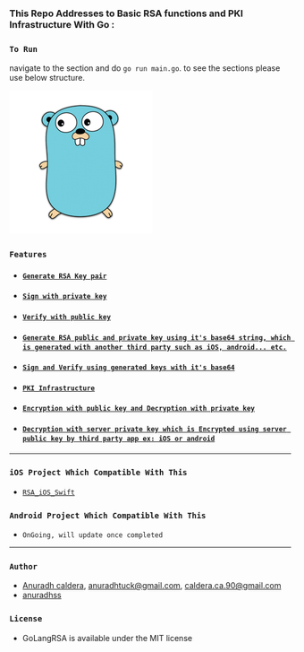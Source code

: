 ### This Repo Addresses to Basic RSA functions and PKI Infrastructure With Go :

### `To Run`
navigate to the section and do `go run main.go`. to see the sections please use below structure.

![Go RSA](./gopher.png)

### `Features`

- #### [`Generate RSA Key pair`](https://github.com/anuradhss/GoLangRSA/blob/master/RSA/main.go)
- #### [`Sign with private key`](https://github.com/anuradhss/GoLangRSA/blob/master/RSA/main.go)
- #### [`Verify with public key`](https://github.com/anuradhss/GoLangRSA/blob/master/RSA/main.go)
- #### [`Generate RSA public and private key using it's base64 string, which is generated with another third party such as iOS, android... etc.`](https://github.com/anuradhss/GoLangRSA/blob/master/RSABase64/main.go)
- #### [`Sign and Verify using generated keys with it's base64`](https://github.com/anuradhss/GoLangRSA/blob/master/RSABase64/main.go)
- #### [`PKI Infrastructure`](https://github.com/anuradhss/GoLangRSA/blob/master/RSAEncryptionDecryption/main.go)
- #### [`Encryption with public key and Decryption with private key`](https://github.com/anuradhss/GoLangRSA/blob/master/RSAEncryptionDecryption/main.go)
- #### [`Decryption with server private key which is Encrypted using server public key by third party app ex: iOS or android`](https://github.com/anuradhss/GoLangRSA/tree/master/RSAEncryptionDecryptionWithBase64)


---
### `iOS Project Which Compatible With This`
- [`RSA_iOS_Swift`](https://github.com/anuradhss/RSA_iOS_Swift)


### `Android Project Which Compatible With This`
- `OnGoing, will update once completed`

---

### `Author`

- [Anuradh caldera](https://www.linkedin.com/in/anuradhcaldera/), anuradhtuck@gmail.com, caldera.ca.90@gmail.com
- [anuradhss](https://anuradhss.github.io/)

### `License`
- GoLangRSA is available under the MIT license
